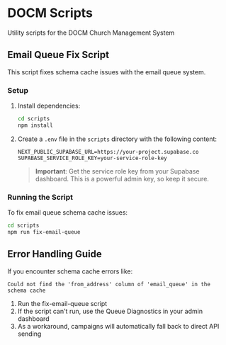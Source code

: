 # DOCM Scripts

Utility scripts for the DOCM Church Management System

## Email Queue Fix Script

This script fixes schema cache issues with the email queue system.

### Setup

1. Install dependencies:
   ```bash
   cd scripts
   npm install
   ```

2. Create a `.env` file in the `scripts` directory with the following content:
   ```
   NEXT_PUBLIC_SUPABASE_URL=https://your-project.supabase.co
   SUPABASE_SERVICE_ROLE_KEY=your-service-role-key
   ```

   > **Important**: Get the service role key from your Supabase dashboard. This is a powerful admin key, so keep it secure.

### Running the Script

To fix email queue schema cache issues:

```bash
cd scripts
npm run fix-email-queue
```

## Error Handling Guide

If you encounter schema cache errors like:

```
Could not find the 'from_address' column of 'email_queue' in the schema cache
```

1. Run the fix-email-queue script
2. If the script can't run, use the Queue Diagnostics in your admin dashboard
3. As a workaround, campaigns will automatically fall back to direct API sending 
